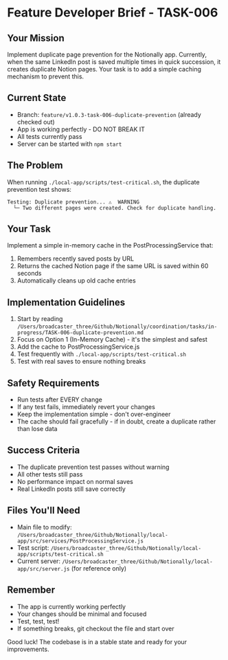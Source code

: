 # Feature Developer Brief - TASK-006

## Your Mission
Implement duplicate page prevention for the Notionally app. Currently, when the same LinkedIn post is saved multiple times in quick succession, it creates duplicate Notion pages. Your task is to add a simple caching mechanism to prevent this.

## Current State
- Branch: `feature/v1.0.3-task-006-duplicate-prevention` (already checked out)
- App is working perfectly - DO NOT BREAK IT
- All tests currently pass
- Server can be started with `npm start`

## The Problem
When running `./local-app/scripts/test-critical.sh`, the duplicate prevention test shows:
```
Testing: Duplicate prevention... ⚠️  WARNING
  └─ Two different pages were created. Check for duplicate handling.
```

## Your Task
Implement a simple in-memory cache in the PostProcessingService that:
1. Remembers recently saved posts by URL
2. Returns the cached Notion page if the same URL is saved within 60 seconds
3. Automatically cleans up old cache entries

## Implementation Guidelines
1. Start by reading `/Users/broadcaster_three/Github/Notionally/coordination/tasks/in-progress/TASK-006-duplicate-prevention.md`
2. Focus on Option 1 (In-Memory Cache) - it's the simplest and safest
3. Add the cache to PostProcessingService.js
4. Test frequently with `./local-app/scripts/test-critical.sh`
5. Test with real saves to ensure nothing breaks

## Safety Requirements
- Run tests after EVERY change
- If any test fails, immediately revert your changes
- Keep the implementation simple - don't over-engineer
- The cache should fail gracefully - if in doubt, create a duplicate rather than lose data

## Success Criteria
- The duplicate prevention test passes without warning
- All other tests still pass
- No performance impact on normal saves
- Real LinkedIn posts still save correctly

## Files You'll Need
- Main file to modify: `/Users/broadcaster_three/Github/Notionally/local-app/src/services/PostProcessingService.js`
- Test script: `/Users/broadcaster_three/Github/Notionally/local-app/scripts/test-critical.sh`
- Current server: `/Users/broadcaster_three/Github/Notionally/local-app/src/server.js` (for reference only)

## Remember
- The app is currently working perfectly
- Your changes should be minimal and focused
- Test, test, test!
- If something breaks, git checkout the file and start over

Good luck! The codebase is in a stable state and ready for your improvements.